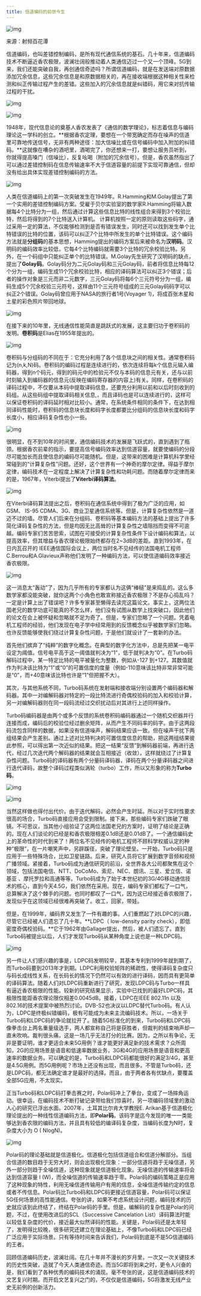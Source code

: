 ```yaml
---
title: 信道编码的前世今生
---
```


![img](http://oozvwxvcz.bkt.clouddn.com//17-11-20/38697289.jpg)

来源：射频百花潭

信道编码，也叫差错控制编码，是所有现代通信系统的基石。几十年来，信道编码技术不断逼近香农极限，波澜壮阔般推动着人类通信迈过一个又一个顶峰。5G到来，我们还能突破自我，再创通信奇迹吗？所谓信道编码，就是在发送端对原数据添加冗余信息，这些冗余信息是和原数据相关的，再在接收端根据这种相关性来检测和纠正传输过程产生的差错。这些加入的冗余信息就是纠错码，用它来对抗传输过程的干扰。

<!--more-->

![img](http://oozvwxvcz.bkt.clouddn.com//17-11-20/49765119.jpg)

![img](http://oozvwxvcz.bkt.clouddn.com//17-11-20/98717213.jpg)

1948年，现代信息论的奠基人香农发表了《通信的数学理论》，标志着信息与编码理论这一学科的创立。**根据香农定理，要想在一个带宽确定而存在噪声的信道里可靠地传送信号，无非有两种途径：加大信噪比或在信号编码中加入附加的纠错码。**这就像在嘈杂的酒吧里，酒喝完了，你还想来一打，要想让服务员听到，你就得提高嗓门（信噪比），反复吆喝（附加的冗余信号）。但是，香农虽然指出了可以通过差错控制码在信息传输速率不大于信道容量的前提下实现可靠通信，但却没有给出具体实现差错控制编码的方法。

![img](http://oozvwxvcz.bkt.clouddn.com//17-11-20/38697289.jpg)

人类在信道编码上的第一次突破发生在1949年。R.Hamming和M.Golay提出了第一个实用的差错控制编码方案。受雇于贝尔实验室的数学家R.Hamming将输入数据每4个比特分为一组，然后通过计算这些信息比特的线性组合来得到3个校验比特，然后将得到的7个比特送入计算机。 计算机按照一定的原则读取这些码字，通过采用一定的算法，不仅能够检测到是否有错误发生，同时还可以找到发生单个比特错误的比特的位置，该码可以纠正7个比特中所发生的单个比特错误。这个编码方法就是**分组码**的基本思想，Hamming提出的编码方案后来被命名为**汉明码**。汉明码的编码效率比较低，它每4个比特编码就需要3个比特的冗余校验比特。另外，在一个码组中只能纠正单个的比特错误。M.Golay先生研究了汉明码的缺点，提出了**Golay码**。Golay码分为二元Golay码和三元Golay码，前者将信息比特每12个分为一组，编码生成11个冗余校验比特，相应的译码算法可以纠正3个错误；后者的操作对象是三元而非二元数字，三元Golay码将每6个三元符号分为一组，编码生成5个冗余校验三元符号，这样由11个三元符号组成的三元Golay码码字可以纠正2个错误。Golay码曾应用于NASA的旅行者1号(Voyager 1)，将成百张木星和土星的彩色照片带回地球。

![img](http://oozvwxvcz.bkt.clouddn.com//17-11-20/17947886.jpg)

在接下来的10年里，无线通信性能简直是跳跃式的发展，这主要归功于卷积码的发明。**卷积码**是Elias在1955年提出的。

![img](http://oozvwxvcz.bkt.clouddn.com//17-11-20/93231198.jpg)

卷积码与分组码的不同在于：它充分利用了各个信息块之间的相关性。通常卷积码记为(n,k,N)码。卷积码的编码过程是连续进行的，依次连续将每k个信息元输入编码器，得到n个码元，得到的码元中的检验元不仅与本码的信息元有关，还与以前时刻输入到编码器的信息元(反映在编码寄存器的内容上)有关。同样，在卷积码的译码过程中，不仅要从本码中提取译码信息，还要充分利用以前和以后时刻收到的码组。从这些码组中提取译码相关信息,，而且译码也是可以连续进行的，这样可以保证卷积码的译码延时相对比较小。通常，在系统条件相同的条件下，在达到相同译码性能时，卷积码的信息块长度和码字长度都要比分组码的信息块长度和码字长度小，相应译码复杂性也小一些。

![img](http://oozvwxvcz.bkt.clouddn.com//17-11-20/2861712.jpg)

很明显，在不到10年的时间里，通信编码技术的发展是飞跃式的，直到遇到了瓶颈。根据香农前辈的指示，要提高信号编码效率达到信道容量，就要使编码的分段尽可能加长而且使信息的编码尽可能随机。但是，这带来的困难是计算机科学里经常碰到的“计算复杂性”问题。还好，这个世界有一个神奇的摩尔定律。得益于摩尔定律，编码技术在一定程度上解决了计算复杂性和功耗问题。而随着摩尔定律而来的是，1967年，Viterbi提出了**Viterbi译码算法**。

![img](http://oozvwxvcz.bkt.clouddn.com//17-11-20/10333898.jpg)

在Viterbi译码算法提出之后，卷积码在通信系统中得到了极为广泛的应用，如GSM、 IS-95 CDMA、3G、商业卫星通信系统等。但是，计算复杂性依然是一道迈不过的墙。尽管人们后来在分组码、卷积码等基本编码方法的基础上提出了许多简化译码复杂性的方法，但是均因无比高耸的计算复杂性之墙阻挡而变得不可逾越。编码专家们苦苦思索，试图在可接受的计算复杂性条件下设计编码和算法，以提高效率，但其增益与香农理论极限始终都存在2~3dB的差距。直到1993年，在日内瓦召开的 IEEE通信国际会议上，两位当时名不见经传的法国电机工程师C.Berrou和A.Glavieux声称他们发明了一种编码方法，可以使信道编码效率接近香农极限。

![img](http://oozvwxvcz.bkt.clouddn.com//17-11-20/95884785.jpg)

这一消息太“轰动”了，因为几乎所有的专家都认为这俩“棒槌”是来捣乱的。这么多数学家都没能突破，就你这两个小角色也敢宣称接近香农极限？不是存心捣乱吗？一定是计算上出了错误吧？许多专家甚至懒得去读完这篇论文。事实上，这两位法国老兄的数学功底可能真的不怎么样，他们没有试图从数学上找突破口，因此他们的论文在会上被怀疑和忽略就不足为奇了。但是，专家们忽略了一个问题。凭着电机工程师的经验，他们发现在电子学中经常用到的反馈概念似乎被数学家们忽略。也许反馈能够使我们绕过计算复杂性问题，于是他们就设计了一套新的办法。

首先他们摈弃了“纯粹”的数字化概念。在典型的数字化方法中，总是先把某一电平设定为阈值。信号电平高于这一阈值就判决为“1”，低于就判决为“0”。在Turbo码解码过程中，某一特定比特的电平被量化为整数，例如从-127 到+127。其数值就作为判决该比特为“1”或“0”的可置信度的度量（例如-110意味该比特非常非常可能是“0”，而+40意味该比特也许是“1”但把握不大）。

其次，与其他系统不同，Turbo码系统在发射端和接收端分别设置两个编码器和解码器。其中一对编解码器对特定的一段比特流进行奇偶校验码的加入和校验计算，另一对编解码器则在同一段码流经过交织扰动后对其进行上述同样操作。

Turbo码编码器是由两个或多个反馈的系统卷积码编码器通过一个随机交织器并行连接而成，编码后的校验位经过删余矩阵，从而产生不同码率的码字。由于这两段码流包含同样的数据，如果没有信道噪声，解码结果应该一致。但在噪声干扰下两组结果会产生差别。通过上述对比特判决的可置信度信息的帮助，把这两组结果彼此参照，可以得出第一次近似的结果。把这一结果“反馈”到解码器前端，再进行迭代，经过几次迭代两个解码器的结果就会互相接近（收敛）。这样就绕过了计算复杂性问题。Turbo码的译码器有两个分量码译码器，译码在两个分量译码器之间进行迭代译码，故整个译码过程类似涡轮（turbo）工作，所以又形象的称为**Turbo码**。

![img](http://599mag.com/content/images/2016/11/43.png) 



![img](http://oozvwxvcz.bkt.clouddn.com//17-11-20/68683772.jpg)

当然这样做也得付出代价。由于迭代解码，必然会产生时延。所以对于实时性要求很高的场合，Turbo码直接应用会受到限制。接下来，那些编码专家们跌破了眼镜。不可思议，当其他小组验证了这两位法国老兄的方案时，证明了结论是正确的。现在人们谈论的已经是和香农极限相差0.1dB还是0.01dB了。一个通信编码史上的革命性的时代到来了！两位名不见经传的电机工程师不顾科学权威认定的种种“极限”，在一片嘲笑声中，另辟蹊径，突破了理论壁垒。一开始，Turbo码只是应用于一些特殊场合，比如卫星链路。后来，研究人员将它扩展到数字音频和视频广播领域。紧接着，Turbo码成为通信研究的前沿，全世界各大公司都聚焦在这个领域，包括法国电信、NTT、DoCoMo、索尼、NEC、朗讯、三星、爱立信、诺基亚 、摩托罗拉和高通等等。Turbo码成为了始于本世纪初的3G/4G移动通信技术的核心，直到今天4.5G，我们依然在采用。现在，编码专家们都松了一口气，总算解决了这个棘手的问题。也同时都叹了一口气，因为这已经接近香农极限了，发现似乎在这领域已经很难再突破了。收工，回家，带娃。

但是，在1999年，编码界又发生了一件有趣的事。人们重燃起了对LDPC的兴趣，尽管它已经被人们遗忘了几十年。**LDPC（ low-density parity check），即低密度奇偶校验码。**它于1962年由Gallager提出，然后，被人们遗忘了。直到Turbo码被提出以后，人们才发现Turbo码从某种角度上说也是一种LDPC码。

![img](http://599mag.com/content/images/2016/11/46.jpg)

另一件让人们感兴趣的事是，LDPC码发明较早，其基本专利到1999年就到期了，而Turbo码要到2013年才到期。LDPC利用校验矩阵的稀疏性，使得译码复杂度只与码长成线性关系，在长码长的情况下仍然可以有效的进行译码，因而具有更简单的译码算法。随着人们对LDPC码重新进行了研究，发现LDPC码与Turbo一样具有逼近香农极限的性能。较新的研究结果显示，实验中已找到的最好LDPC码，其极限性能距香农理论限仅相差0.0045dB。接着，LDPC在IEEE 802.11n 以及802.16的技术提案中被热烈讨论。DVB-S2也决议以LDPC替代Turbo码。有人认为，LDPC是终极纠错编码，极有可能成为未来主流编码技术。所以，一场关于Turbo码和LDPC码的争论就拉开了。随着5G标准化的到来，Turbo码和LDPC码像拳击台上两名重量级选手，两人都宣称自己将是获胜者，但裁判的结束哨声却一直未吹响。裁判很头痛，这是一场几乎无法打分的比赛。因为，之所以有争论，无非是要证明，谁才更适合未来5G用例？谁才能更好满足新的技术需求？众所周知，2G的应用场景是语音和低速率数据业务，3G和4G的应用场景是语音和更高速率的数据业务。可以确定的是，Turbo码和LDPC码都能很好的满足3/4G，甚至是4.5G用例。而5G用例呢？市场上还没有出现，而且很多。不管是Turbo码，还是LDPC码，都无法确定谁才是最好的选择。而且，由于两者各有优缺点，要覆盖全部5G应用，不太现实。

正当Turbo码和LDPC码打拳击赛之时，Polar码冲上了拳台，变成了一场摔角运动。很幸运，在编码技术不断打破记录带给我们惊喜时，另一项编码领域里的激动人心的研究已浮出水面。2007年，土耳其比尔肯大学教授E. Arikan基于信道极化理论提出的一种线性信道编码方法，即**Polar码**。该码字是迄今发现的唯一一类能够达到香农限的编码方法，并且具有较低的编译码复杂度，当编码长度为N时，复杂度大小为 O ( NlogN)。

![img](http://599mag.com/content/images/2016/11/51.PNG)

Polar码的理论基础就是信道极化。信道极化包括信道组合和信道分解部分。当组合信道的数目趋于无穷大时，则会出现极化现象：一部分信道将趋于无噪信道，另外一部分则趋于全噪信道，这种现象就是信道极化现象。无噪信道的传输速率将会达到信道容量 I (W)，而全噪信道的传输速率趋于零。Polar码的编码策略正是应用了这种现象的特性，利用无噪信道传输用户有用的信息，全噪信道传输约定的信息或者不传信息。Polar码比Turbo码和LDPC码更接近信道容量，Polar码可以保证5G任何场景的高性能通信。夸张的讲，如果不考虑系统设计问题，编码技术的历史就应该到此终结了，终结在Polar码的手里。但是，编解码的复杂性是Polar的问题，不过，在使用改进后的SCL（Successive Cancelation List）译码算法时能以较低复杂度的代价，接近最大似然译码的性能。关键是，Polar码还是太年轻了，发明得比较晚，很多研究还建立在理论基础上，不像Turbo码和LDPC码已经广泛应用于实际场景。只有等待时间来告诉我们，Polar码到底是不是5G信道编码的王者。

回顾信道编码历史，波澜壮阔。在几十年并不漫长的岁月里，一次又一次关键技术的历史性突破，造就了今天人类通信奇迹。而当5G即将到来之时，更令人兴奋的是，我们看到了各种优秀的编码技术的涌现。毫不夸张的说，这是信道编码技术的文艺复兴时期。而开启文艺复兴之门的，不仅仅是信道编码，5G将激发无线产业史无前例的创新活力。